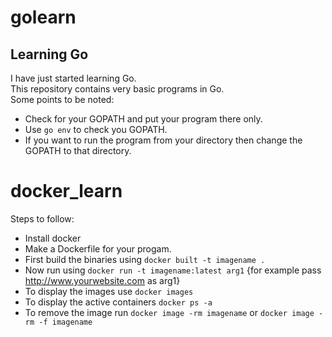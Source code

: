 # golearn
## Learning Go <br>
I have just started learning Go.<br>
This repository contains very basic programs in Go.<br>
Some points to be noted:
* Check for your GOPATH and put your program there only.
* Use `go env` to check you GOPATH.
* If you want to run the program from your directory then change the GOPATH to that directory.

# docker_learn
Steps to follow:
* Install docker
* Make a Dockerfile for your progam.
* First build the binaries using `docker built -t imagename .`
* Now run using `docker run -t imagename:latest arg1` {for example pass http://www.yourwebsite.com as arg1}
* To display the images use `docker images`
* To display the active containers `docker ps -a`
* To remove the image run `docker image -rm imagename` or `docker image -rm -f imagename`
